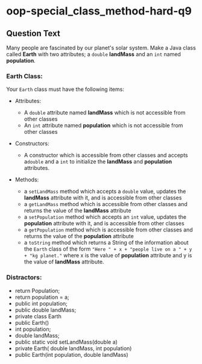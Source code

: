 # oop-special_class_method-hard-q9

## Question Text

Many people are fascinated by our planet's solar system. Make a Java class called **Earth** with two attributes; a
`double` **landMass** and an `int` named **population**.

### Earth Class:

Your `Earth` class must have the following items:

- Attributes:
    - A `double` attribute named **landMass** which is not accessible from other classes
    - An `int` attribute named **population** which is not accessible from other classes

- Constructors:
    - A constructor which is accessible from other classes and accepts a`double` and a `int` to initialize the
      **landMass** and **population** attributes.

- Methods:
    - a `setLandMass` method which accepts a `double` value, updates the **landMass** attribute with it, and is
      accessible from other classes
    - a `getLandMass` method which is accessible from other classes and returns the value of the **landMass** attribute
    - a `setPopulation` method which accepts an `int` value, updates the **population** attribute with it, and is
      accessible from other classes
    - a `getPopulation` method which is accessible from other classes and returns the value of the **population**
      attribute
    - a `toString` method which returns a String of the information about the `Earth` class of the form
      `"Here " + x + "people live on a " + y + "kg planet."` where x is the value of **population** attribute and
      y is the value of **landMass** attribute.

### Distractors:

- return Population;
- return population = a;
- public int population;
- public double landMass;
- private class Earth
- public Earth()
- int population;
- double landMass;
- public static void setLandMass(double a)
- private Earth( double landMass, int population)
- public Earth(int population, double landMass)
